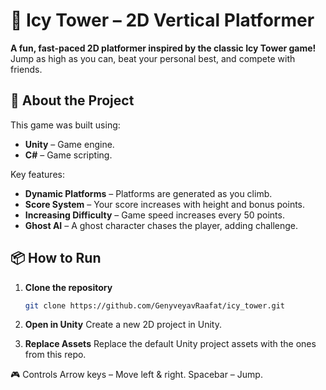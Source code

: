 # 🏰 Icy Tower – 2D Vertical Platformer

**A fun, fast-paced 2D platformer inspired by the classic Icy Tower game!**  
Jump as high as you can, beat your personal best, and compete with friends.

## 🚀 About the Project
This game was built using:
- **Unity** – Game engine.
- **C#** – Game scripting.
  
Key features:
- **Dynamic Platforms** – Platforms are generated as you climb.
- **Score System** – Your score increases with height and bonus points.
- **Increasing Difficulty** – Game speed increases every 50 points.
- **Ghost AI** – A ghost character chases the player, adding challenge.

## 📦 How to Run
1. **Clone the repository**
   ```bash
   git clone https://github.com/GenyveyavRaafat/icy_tower.git
2. **Open in Unity**
   Create a new 2D project in Unity.

3. **Replace Assets**
   Replace the default Unity project assets with the ones from this repo.

🎮 Controls
   Arrow keys – Move left & right.
   Spacebar – Jump.
